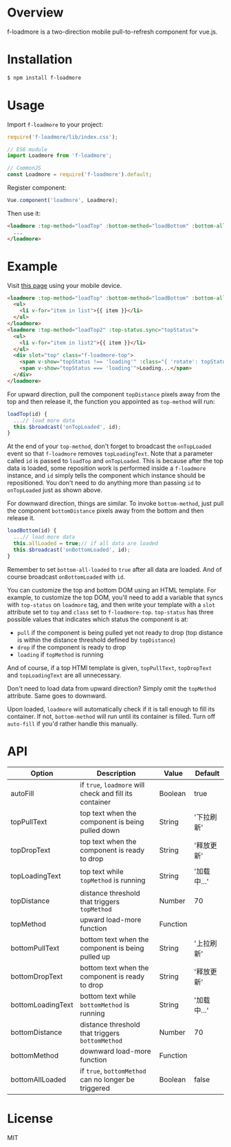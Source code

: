 # Overview
f-loadmore is a two-direction mobile pull-to-refresh component for vue.js.

# Installation
```bash
$ npm install f-loadmore
```

# Usage
Import `f-loadmore` to your project:
```Javascript
require('f-loadmore/lib/index.css');

// ES6 mudule
import Loadmore from 'f-loadmore';

// CommonJS
const Loadmore = require('f-loadmore').default;
```

Register component:
```Javascript
Vue.component('loadmore', Loadmore);
```

Then use it:
```html
<loadmore :top-method="loadTop" :bottom-method="loadBottom" :bottom-all-loaded="allLoaded">
  ...
</loadmore>
```

# Example
Visit [this page](http://leopoldthecoder.github.io/Demos/vue-loadmore/index.html) using your mobile device.
```html
<loadmore :top-method="loadTop" :bottom-method="loadBottom" :bottom-all-loaded="allLoaded">
  <ul>
    <li v-for="item in list">{{ item }}</li>
  </ul>
</loadmore>
<loadmore :top-method="loadTop2" :top-status.sync="topStatus">
  <ul>
    <li v-for="item in list2">{{ item }}</li>
  </ul>
  <div slot="top" class="f-loadmore-top">
    <span v-show="topStatus !== 'loading'" :class="{ 'rotate': topStatus === 'drop' }">↓</span>
    <span v-show="topStatus === 'loading'">Loading...</span>
  </div>
</loadmore>
```
For upward direction, pull the component `topDistance` pixels away from the top and then release it, the function you appointed as `top-method` will run:
```Javascript
loadTop(id) {
  ...// load more data
  this.$broadcast('onTopLoaded', id);
}
```
At the end of your `top-method`, don't forget to broadcast the `onTopLoaded` event so that `f-loadmore` removes `topLoadingText`. Note that a parameter called `id` is passed to `loadTop` and `onTopLoaded`. This is because after the top data is loaded, some reposition work is performed inside a `f-loadmore` instance, and `id` simply tells the component which instance should be repositioned. You don't need to do anything more than passing `id` to `onTopLoaded` just as shown above.

For downward direction, things are similar. To invoke `bottom-method`, just pull the component `bottomDistance` pixels away from the bottom and then release it.
```Javascript
loadBottom(id) {
  ...// load more data
  this.allLoaded = true;// if all data are loaded
  this.$broadcast('onBottomLoaded', id);
}
```
Remember to set `bottom-all-loaded` to `true` after all data are loaded. And of course broadcast `onBottomLoaded` with `id`.

You can customize the top and bottom DOM using an HTML template. For example, to customize the top DOM, you'll need to add a variable that syncs with `top-status` on `loadmore` tag, and then write your template with a `slot` attribute set to `top` and `class` set to `f-loadmore-top`. `top-status` has three possible values that indicates which status the component is at:
*  `pull` if the component is being pulled yet not ready to drop (top distance is within the distance threshold defined by `topDistance`)
*  `drop` if the component is ready to drop
*  `loading` if `topMethod` is running

And of course, if a top HTMl template is given, `topPullText`, `topDropText` and `topLoadingText` are all unnecessary.

Don't need to load data from upward direction? Simply omit the `topMethod` attribute. Same goes to downward.

Upon loaded, `loadmore` will automatically check if it is tall enough to fill its container. If not, `bottom-method` will run until its container is filled. Turn off `auto-fill` if you'd rather handle this manually.

# API
| Option            | Description                                                      | Value    | Default     |
|-------------------|------------------------------------------------------------------|----------|-------------|
| autoFill          | if `true`, `loadmore` will check and fill its container          | Boolean  | true        |
| topPullText       | top text when the component is being pulled down                 | String   | '下拉刷新'  |
| topDropText       | top text when the component is ready to drop                     | String   | '释放更新'  |
| topLoadingText    | top text while `topMethod` is running                            | String   | '加载中...' |
| topDistance       | distance threshold that triggers `topMethod`                     | Number   | 70          |
| topMethod         | upward load-more function                                        | Function |             |
| bottomPullText    | bottom text when the component is being pulled up                | String   | '上拉刷新'  |
| bottomDropText    | bottom text when the component is ready to drop                  | String   | '释放更新'  |
| bottomLoadingText | bottom text while `bottomMethod` is running                      | String   | '加载中...' |
| bottomDistance    | distance threshold that triggers `bottomMethod`                  | Number   | 70          |
| bottomMethod      | downward load-more function                                      | Function |             |
| bottomAllLoaded   | if `true`, `bottomMethod` can no longer be triggered             | Boolean  | false       |

# License
MIT
